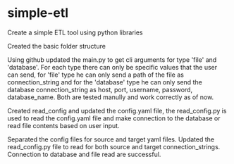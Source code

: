 # simple-etl
Create a simple ETL tool using python libraries

Created the basic folder structure


Using github updated the main.py to get cli arguments for type 'file' and 'database'.
For each type there can only be specific values that the user can send, for 'file' type he can only send a path of the file as connection_string and for the 'database' type he can only send the database connection_string as host, port, username, password, database_name. Both are tested manully and work correctly as of now.


Created read_config and updated the config.yaml file, the read_config.py is used to read the config.yaml file and make connection to the database or read file contents based on user input.


Separated the config files for source and target yaml files.
Updated the read_config.py file to read for both source and target connection_strings.
Connection to database and file read are successful.